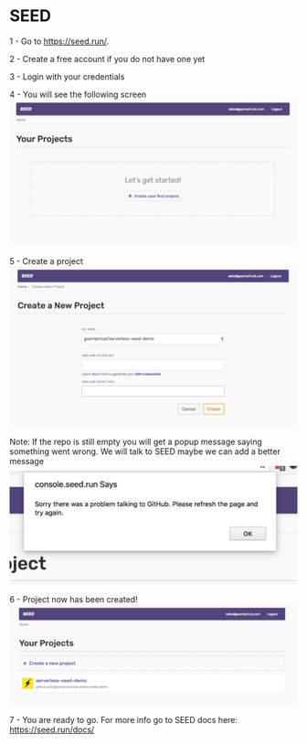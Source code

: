 # SEED

1 - Go to https://seed.run/.

2 - Create a free account if you do not have one yet

3 - Login with your credentials

4 - You will see the following screen
![Main Screen](images/1-main-screen.png)

5 - Create a project
![Create Project](images/2-create-project.png)

Note: If the repo is still empty you will get a popup message saying something went wrong. We will talk to SEED maybe we can add a better message
![Create Project](images/3-error-on-empty-repo.png)

6 - Project now has been created!
![Project Created](images/4-project-created.png)

7 - You are ready to go. For more info go to SEED docs here: https://seed.run/docs/

